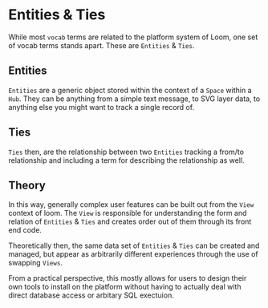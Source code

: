 # Entities & Ties

While most `vocab` terms are related to the platform system of Loom, one set of vocab terms stands apart. These are `Entities` & `Ties`.

## Entities
`Entities` are a generic object stored within the context of a `Space` within a `Hub`. They can be anything from a simple text message, to SVG layer data, to anything else you might want to track a single record of.

## Ties
`Ties` then, are the relationship between two `Entities` tracking a from/to relationship and including a term for describing the relationship as well.

## Theory
In this way, generally complex user features can be built out from the `View` context of loom. The `View` is responsible for understanding the form and relation of `Entities` & `Ties` and creates order out of them through its front end code.

Theoretically then, the same data set of `Entities` & `Ties` can be created and managed, but appear as arbitrarily different experiences through the use of swapping `Views`.

From a practical perspective, this mostly allows for users to design their own tools to install on the platform without having to actually deal with direct database access or arbitary SQL exectuion.
